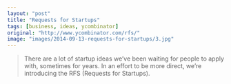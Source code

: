 ```yaml
---
layout: "post"
title: "Requests for Startups"
tags: [business, ideas, ycombinator]
original: "http://www.ycombinator.com/rfs/"
image: "images/2014-09-13-requests-for-startups/3.jpg"
---
```


<blockquote>There are a lot of startup ideas we’ve been waiting for people to apply with, sometimes for years. In an effort to be more direct, we’re introducing the RFS (Requests for Startups).</blockquote>

